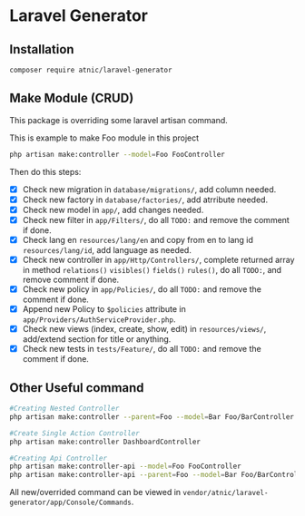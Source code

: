 # Laravel Generator

## Installation
```bash
composer require atnic/laravel-generator
```

## Make Module (CRUD)
This package is overriding some laravel artisan command.

This is example to make Foo module in this project
```bash
php artisan make:controller --model=Foo FooController
```
Then do this steps:
- [x] Check new migration in `database/migrations/`, add column needed.
- [x] Check new factory in `database/factories/`, add atrribute needed.
- [x] Check new model in `app/`, add changes needed.
- [x] Check new filter in `app/Filters/`, do all `TODO:` and remove the comment if done.
- [x] Check lang en `resources/lang/en` and copy from en to lang id `resources/lang/id`, add language as needed.
- [x] Check new controller in `app/Http/Controllers/`, complete returned array in method `relations()` `visibles()` `fields()` `rules()`, do all `TODO:`, and remove comment if done.
- [x] Check new policy in `app/Policies/`, do all `TODO:` and remove the comment if done.
- [x] Append new Policy to `$policies` attribute in `app/Providers/AuthServiceProvider.php`.
- [x] Check new views (index, create, show, edit) in `resources/views/`, add/extend section for title or anything.
- [x] Check new tests in `tests/Feature/`, do all `TODO:` and remove the comment if done.

## Other Useful command

```bash
#Creating Nested Controller
php artisan make:controller --parent=Foo --model=Bar Foo/BarController

#Create Single Action Controller
php artisan make:controller DashboardController

#Creating Api Controller
php artisan make:controller-api --model=Foo FooController
php artisan make:controller-api --parent=Foo --model=Bar Foo/BarController
```

All new/overrided command can be viewed in `vendor/atnic/laravel-generator/app/Console/Commands`.
